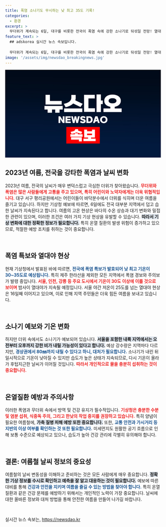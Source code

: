 ```yaml
---
title: 폭염 소나기도 무시하는 낮 최고 35도 기록!
categories:
  - 환경
excerpt: >
  무더위가 계속되는 6일, 대구를 비롯한 전국이 폭염 속에 강한 소나기로 뒤섞일 전망! 열대야와 온열질환에 주의가 필요하니, 더위 속 안전한 여름나기를 위한 필수 정보가 담긴 기사를 확인하세요.
feature_text: >
  ## adskorea 실시간 뉴스 속보입니다.

  무더위가 계속되는 6일, 대구를 비롯한 전국이 폭염 속에 강한 소나기로 뒤섞일 전망! 열대야와 온열질환에 주의가 필요하니, 더위 속 안전한 여름나기를 위한 필수 정보가 담긴 기사를 확인하세요.
image: '/assets/img/newsdao_breakingnews.jpg'
---
```


<p><img src="/assets/img/newsdao_breakingnews.jpg" alt="adskorea 속보" /></p>

<h2 data-ke-size="size26">2023년 여름, 전국을 강타한 폭염과 날씨 변화</h2>

<p data-ke-size="size16">2023년 여름, 전국의 날씨가 매우 변덕스럽고 극심한 더위가 찾아왔습니다. <b><span style="color: #ee2323;">무더위와 폭염은 많은 사람들에게 고통을 주고 있으며, 특히 어린이와 노약자에게는 더욱 위협적입니다.</span></b> 대구 서구 평리공원에서는 어린이들이 바닥분수에서 더위를 식히며 더운 여름을 즐기고 있습니다. 하지만 기상청 예보에 따르면, 6일에도 전국 대부분 지역에서 덥고 습한 날씨가 지속된다고 합니다. 여름의 고온 현상은 바다의 수온 상승과 대기 변화와 밀접한 관련이 있으며, 이러한 조건은 여러 가지 기상 현상을 유발할 수 있습니다. <b><span style="background-color: #21538527;">따라서 기상 변화에 대한 정확한 정보가 필요합니다.</span></b> 특히 온열 질환의 발생 위험이 증가하고 있으므로, 적절한 예방 조치를 취하는 것이 중요합니다.</p>

<p data-ke-size="size16">&nbsp;</p>

<h2 data-ke-size="size26">폭염 특보와 열대야 현상</h2>

<p data-ke-size="size16">현재 기상청에서 발표된 바에 따르면, <b><span style="color: #1a5490;">전국에 폭염 특보가 발효되어 낮 최고 기온이 30~35도로 예상됩니다.</span></b> 특히 제주 한라산을 제외한 모든 지역에서 폭염 경보와 주의보가 발령 중입니다. <b><span style="color: #ee2323;">서울, 인천, 강릉 등 주요 도시에서 기온이 30도 이상에 이를 것으로 보이며</span></b> 밤사이 열대야가 지속될 예정입니다. 서울 야간 저온이 25도를 넘는 열대야 현상은 16일째 이어지고 있으며, 이로 인해 지역 주민들은 더욱 힘든 여름을 보내고 있습니다.</p>

<p data-ke-size="size16">&nbsp;</p>

<h2 data-ke-size="size26">소나기 예보와 기온 변화</h2>

<p data-ke-size="size16">하지만 더위 속에서도 소나기가 예보되어 있습니다. <b><span style="background-color: #21538527;">서울을 포함한 내륙 지역에서는 오전부터 오후까지 강한 비가 내릴 가능성이 있다고 합니다.</span></b> 예상 강수량은 지역마다 다르지만, <b><span style="color: #1a5490;">경상권에서 80㎜까지 내릴 수 있다고 하니, 대처가 필요합니다.</span></b> 소나기가 내린 뒤 일시적으로 기온이 낮아질 수 있지만 습도가 높은 상태가 지속되므로, 다시 기온이 올라가 후텁지근한 날씨가 이어질 것입니다. <b><span style="color: #ee2323;">따라서 개인적으로 물을 충분히 섭취하는 것이 중요합니다.</span></b></p>

<p data-ke-size="size16">&nbsp;</p>

<h2 data-ke-size="size26">온열질환 예방과 주의사항</h2>

<p data-ke-size="size16">이러한 폭염과 무더위 속에서 방역 및 건강 유지가 필수적입니다. <b><span style="color: #ee2323;">기상청은 충분한 수분 및 염분 섭취, 식중독 주의, 그리고 한낮의 작업 중지를 권장하고 있습니다.</span></b> 특히 양념이 필요한 여름철에, <b><span style="background-color: #21538527;">가축 질병 피해 예방 또한 중요합니다.</span></b> 또한, <b><span style="color: #1a5490;">교통 안전과 가시거리 등 지반의 이상 여부를 확인하는 것 또한 필요합니다.</span></b> 미세먼지도 원활한 공기 흐름으로 인해 보통 수준으로 예상되고 있으나, 습도가 높아 건강 관리에 각별히 유의해야 합니다.</p>

<p data-ke-size="size16">&nbsp;</p>

<h2 data-ke-size="size26">결론: 여름철 날씨 정보의 중요성</h2>

<p data-ke-size="size16">여름철의 날씨 변동성을 이해하고 준비하는 것은 모든 사람에게 매우 중요합니다. <b><span style="background-color: #21538527;">정확한 기상 정보를 수시로 확인하고 예측을 잘 알고 대응하는 것이 필요합니다.</span></b> 예보에 따른 대비를 통해 <b><span style="color: #1a5490;">건강과 안전을 지키며 여름을 즐길 수 있는 방법을 찾아야 합니다.</span></b> 특히 온열 질환과 같은 건강 문제를 예방하기 위해서는 개인적인 노력이 가장 중요합니다. 날씨에 대한 올바른 정보와 대처 방법을 통해 안전한 여름을 만들어 나가길 바랍니다.</p>

<p data-ke-size="size16">&nbsp;</p>
실시간 뉴스 속보는, <a href="https://newsdao.kr" rel="dofollow">https://newsdao.kr</a>


